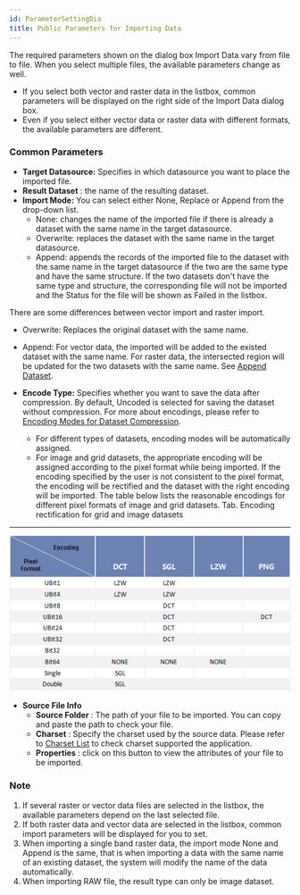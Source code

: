```yaml
---
id: ParameterSettingDia
title: Public Parameters for Importing Data  
---  
```

The required parameters shown on the dialog box Import Data vary from file to file. When you select multiple files, the available parameters change as well.

* If you select both vector and raster data in the listbox, common parameters will be displayed on the right side of the Import Data dialog box.
* Even if you select either vector data or raster data with different formats, the available parameters are different.

### Common Parameters

* **Target Datasource:** Specifies in which datasource you want to place the imported file.
* **Result Dataset** : the name of the resulting dataset.
* **Import Mode:** You can select either None, Replace or Append from the drop-down list. 
  * None: changes the name of the imported file if there is already a dataset with the same name in the target datasource.
  * Overwrite: replaces the dataset with the same name in the target datasource. 
  * Append: appends the records of the imported file to the dataset with the same name in the target datasource if the two are the same type and have the same structure. If the two datasets don't have the same type and structure, the corresponding file will not be imported and the Status for the file will be shown as Failed in the listbox.

There are some differences between vector import and raster import.

* Overwrite: Replaces the original dataset with the same name.
* Append: For vector data, the imported will be added to the existed dataset with the same name. For raster data, the intersected region will be updated for the two datasets with the same name. See [Append Dataset](DataAppend).

* **Encode Type:** Specifies whether you want to save the data after compression. By default, Uncoded is selected for saving the dataset without compression. For more about encodings, please refer to [Encoding Modes for Dataset Compression](../DataManagement/EncodeType). 
  * For different types of datasets, encoding modes will be automatically assigned.
  * For image and grid datasets, the appropriate encoding will be assigned according to the pixel format while being imported. If the encoding specified by the user is not consistent to the pixel format, the encoding will be rectified and the dataset with the right encoding will be imported. The table below lists the reasonable encodings for different pixel formats of image and grid datasets.
Tab. Encoding rectification for grid and image datasets  
---  
![](img/EncodeTypeRec.png)  
* **Source File Info**
  * **Source Folder** : The path of your file to be imported. You can copy and paste the path to check your file. 
  * **Charset** : Specify the charset used by the source data. Please refer to [Charset List](../DataManagement/Charset) to check charset supported the application. 
  * **Properties** : click on this button to view the attributes of your file to be imported.

### Note

1. If several raster or vector data files are selected in the listbox, the available parameters depend on the last selected file.
2. If both raster data and vector data are selected in the listbox, common import parameters will be displayed for you to set.
3. When importing a single band raster data, the import mode None and Append is the same, that is when importing a data with the same name of an existing dataset, the system will modify the name of the data automatically.
4. When importing RAW file, the result type can only be image dataset.

